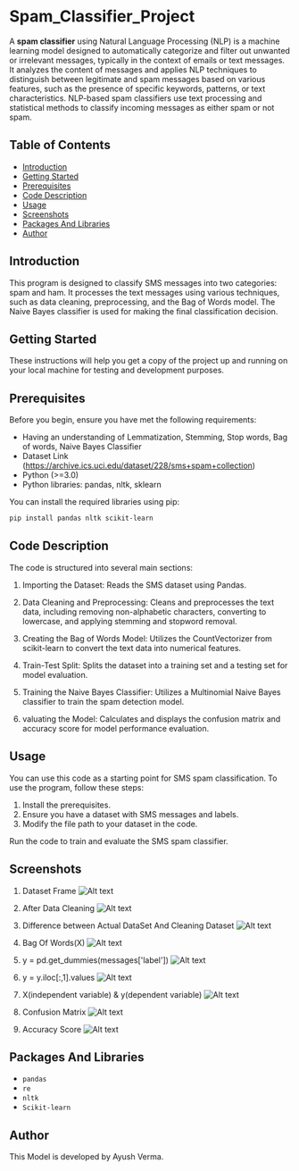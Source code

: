 # Spam_Classifier_Project

A **spam classifier** using Natural Language Processing (NLP) is a machine learning model designed to automatically categorize and filter out unwanted or irrelevant messages, typically in the context of emails or text messages. It analyzes the content of messages and applies NLP techniques to distinguish between legitimate and spam messages based on various features, such as the presence of specific keywords, patterns, or text characteristics. NLP-based spam classifiers use text processing and statistical methods to classify incoming messages as either spam or not spam.
 
 ## Table of Contents
- [Introduction](#introduction)
- [Getting Started](#getting-started)
- [Prerequisites](#prerequisites)
- [Code Description](#code-description)
- [Usage](#usage)
- [Screenshots](#screenshots)
- [Packages And Libraries](#P&L)
- [Author](#author)

## Introduction <a name="introduction"></a>

This program is designed to classify SMS messages into two categories: spam and ham. It processes the text messages using various techniques, such as data cleaning, preprocessing, and the Bag of Words model. The Naive Bayes classifier is used for making the final classification decision.


## Getting Started <a name="getting-started"></a>

These instructions will help you get a copy of the project up and running on your local machine for testing and development purposes.


## Prerequisites <a name="prerequisites"></a>

Before you begin, ensure you have met the following requirements:

- Having an understanding of Lemmatization, Stemming, Stop words, Bag of words, Naive Bayes Classifier
- Dataset Link (https://archive.ics.uci.edu/dataset/228/sms+spam+collection)
- Python (>=3.0)
- Python libraries: pandas, nltk, sklearn

You can install the required libraries using pip:

```bash
pip install pandas nltk scikit-learn
```

## Code Description <a name="code-description"></a>
The code is structured into several main sections:

1. Importing the Dataset: Reads the SMS dataset using Pandas.

2. Data Cleaning and Preprocessing: Cleans and preprocesses the text data, including removing non-alphabetic characters, converting to lowercase, and applying stemming and stopword removal.

3. Creating the Bag of Words Model: Utilizes the CountVectorizer from scikit-learn to convert the text data into numerical features.

4. Train-Test Split: Splits the dataset into a training set and a testing set for model evaluation.

5. Training the Naive Bayes Classifier: Utilizes a Multinomial Naive Bayes classifier to train the spam detection model.

6. valuating the Model: Calculates and displays the confusion matrix and accuracy score for model performance evaluation.

## Usage <a name="usage"></a>
You can use this code as a starting point for SMS spam classification. To use the program, follow these steps:

1. Install the prerequisites.
2. Ensure you have a dataset with SMS messages and labels.
3. Modify the file path to your dataset in the code.

Run the code to train and evaluate the SMS spam classifier.

## Screenshots <a name="screenshots"></a>

1. Dataset Frame
![Alt text](<screenshots/actual dataset frame1.png>)

2. After Data Cleaning
![Alt text](<screenshots/after data cleaning2.png>)

3. Difference between Actual DataSet And Cleaning Dataset
![Alt text](screenshots/difference3.png)

4. Bag Of Words(X)
![Alt text](<screenshots/X Bag_of_words4.png>)

5. y = pd.get_dummies(messages['label'])
![Alt text](<screenshots/y = pd.get_dummies(messages['label']).png>)

6. y = y.iloc[:,1].values
![Alt text](<screenshots/y = y.iloc[,1].values.png>)

7. X(independent variable) & y(dependent variable)
![Alt text](<screenshots/x and y variable.png>)

8. Confusion Matrix
![Alt text](screenshots/confusion_matrix.png)

9. Accuracy Score
![Alt text](screenshots/Accuracy_Score.png)
## Packages And Libraries <a name="P&L"></a>
-   `pandas`
-   `re`
-   `nltk`
-   `Scikit-learn`

## Author <a name="author"></a>

This Model is developed by Ayush Verma.